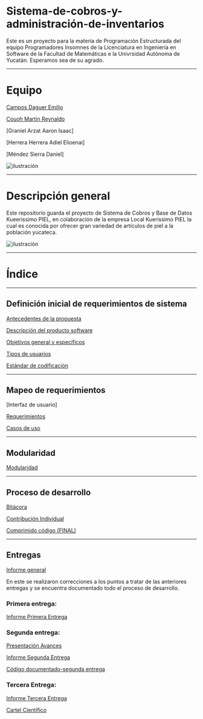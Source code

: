 # Sistema-de-cobros-y-administración-de-inventarios

 Este es un proyecto para la materia de Programación Estructurada del equipo Programadores Insomnes de la Licenciatura en Ingeniería en Software de la Facultad de Matemáticas e la Univrsidad Autónoma de Yucatán. Esperamos sea de su agrado.
_______________________________________________________________________________________________________________________________________________________________________
# Equipo

[Campos Daguer Emilio](https://github.com/Emcamdag)

[Couoh Martin Reynaldo](https://github.com/ReynaldoCoMa)

[Graniel Arzat Aaron Isaac]

[Herrera Herrera Adiel Elioenai]

[Méndez Sierra Daniel]

![ilustración](https://github.com/Emcamdag/Base-de-datos-Kuerissimo-PIEL/blob/main/Documentos/Fases/Insomnes.jpeg)

_______________________________________________________________________________________________________________________________________________________________________
# Descripción general

Este repositorio guarda el proyecto de Sistema de Cobros y Base de Datos Kueerissimo PIEL, en colaboración de la empresa Local Kuerissimo PIEL la cual es conocida por ofrecer gran variedad de artículos de piel a la población yucateca.

![ilustración](https://github.com/Emcamdag/Base-de-datos-Kuerissimo-PIEL/blob/main/Documentos/Fases/kueri.jpg)
_______________________________________________________________________________________________________________________________________________________________________
# Índice

_______________________________________________________________________________________________________________________________________________________________________

## Definición inicial de requerimientos de sistema
[Antecedentes de la propuesta](https://github.com/Emcamdag/Base-de-datos-Kuerissimo-PIEL/blob/main/Documentos/Fases/Antecedentes.md)

[Descripción del producto software](https://github.com/Emcamdag/Base-de-datos-Kuerissimo-PIEL/blob/main/Documentos/Fases/Descripcion_software.md)

[Objetivos general y específicos](https://github.com/Emcamdag/Base-de-datos-Kuerissimo-PIEL/blob/main/Documentos/Fases/Objetivos.md)

[Tipos de usuarios](https://github.com/Emcamdag/Base-de-datos-Kuerissimo-PIEL/blob/main/Documentos/Fases/Usuarios.md)

[Estándar de codificación](https://github.com/Emcamdag/Base-de-datos-Kuerissimo-PIEL/blob/main/Documentos/Fases/Estandar.md)
_______________________________________________________________________________________________________________________________________________________________________

## Mapeo de requerimientos

[Interfaz de usuario]

[Requerimientos](https://github.com/Emcamdag/Base-de-datos-Kuerissimo-PIEL/blob/main/Documentos/Fases/Requerimientos.pdf)

[Casos de uso](https://github.com/Emcamdag/Base-de-datos-Kuerissimo-PIEL/blob/main/Documentos/Fases/Casos%20de%20uso.pdf)

_______________________________________________________________________________________________________________________________________________________________________
## Modularidad

[Modularidad](https://github.com/Emcamdag/Base-de-datos-Kuerissimo-PIEL/blob/main/Documentos/Fases/Modularidad.pdf)
_______________________________________________________________________________________________________________________________________________________________________
## Proceso de desarrollo

[Bitácora](https://github.com/Emcamdag/Sistema-de-cobro-e-Inventarios-Insomnes/blob/main/Documentos/Fases/Bitácora.pdf)

[Contribución Individual](https://github.com/Emcamdag/Base-de-datos-Kuerissimo-PIEL/blob/main/Documentos/Fases/Métrica%20de%20contribución-%20Programadores%20Insomnes.xlsx)


[Comprimido código (FINAL)]()
______________________________________________________________________________________________________________________________________________________________________
## Entregas
[Informe general]( )

En este se realizaron correcciones a los puntos a tratar de las anteriores entregas y se encuentra documentado todo el proceso de desarrollo.

### Primera entrega: 

[Informe Primera Entrega](https://github.com/Emcamdag/Sistema-de-cobro-e-Inventarios-Insomnes/blob/main/Documentos/Fases/Propesta_ProgramadoresInsomnes%20(2).pdf)

### Segunda entrega:
[Presentación Avances](https://github.com/Emcamdag/Sistema-de-cobro-e-Inventarios-Insomnes/blob/main/Documentos/Fases/Avances_Programadores%20Insomnes.pptx)

[Informe Segunda Entrega](https://github.com/Emcamdag/Sistema-de-cobro-e-Inventarios-Insomnes/blob/main/Documentos/Fases/AvancesProyecto_ProgramadoresInsomnes.pdf)

[Código documentado-segunda entrega](https://github.com/Emcamdag/Sistema-de-cobro-Kuerissimo-PIEL/blob/main/Documentos/Fases/GUI_2.c)

### Tercera Entrega:

[Informe Tercera Entrega]()

[Cartel Científico](https://www.canva.com/design/DAFAzz69ZZw/tbETnFy8roJ4bIh3ztmDHg/view?utm_content=DAFAzz69ZZw&utm_campaign=designshare&utm_medium=link2&utm_source=sharebutton)
